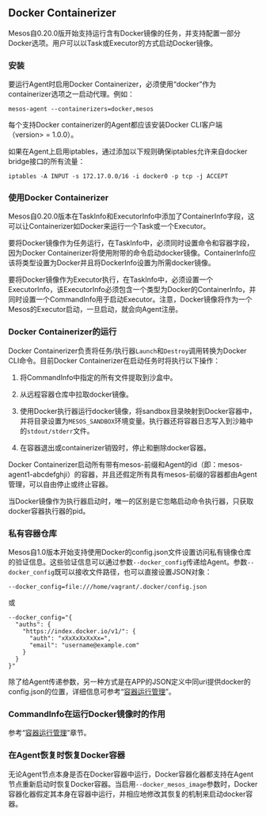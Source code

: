 ## Docker Containerizer

Mesos自0.20.0版开始支持运行含有Docker镜像的任务，并支持配置一部分Docker选项。用户可以以Task或Executor的方式启动Docker镜像。

### 安装

要运行Agent时启用Docker Containerizer，必须使用“docker”作为containerizer选项之一启动代理。例如：

```
mesos-agent --containerizers=docker,mesos
```

每个支持Docker containerizer的Agent都应该安装Docker CLI客户端（version&gt; = 1.0.0）。

如果在Agent上启用iptables，通过添加以下规则确保iptables允许来自docker bridge接口的所有流量：

```
iptables -A INPUT -s 172.17.0.0/16 -i docker0 -p tcp -j ACCEPT
```

### 使用Docker Containerizer

Mesos自0.20.0版本在TaskInfo和ExecutorInfo中添加了ContainerInfo字段，这可以让Containerizer如Docker来运行一个Task或一个Executor。

要将Docker镜像作为任务运行，在TaskInfo中，必须同时设置命令和容器字段，因为Docker Containerizer将使用附带的命令启动docker镜像。ContainerInfo应该将类型设置为Docker并且将DockerInfo设置为所需docker镜像。

要将Docker镜像作为Executor执行，在TaskInfo中，必须设置一个ExecutorInfo，该ExecutorInfo必须包含一个类型为Docker的ContainerInfo，并同时设置一个CommandInfo用于启动Executor。注意，Docker镜像将作为一个Mesos的Executor启动，一旦启动，就会向Agent注册。

### Docker Containerizer的运行

Docker Containerizer负责将任务/执行器`Launch`和`Destroy`调用转换为Docker CLI命令。目前Docker Containerizer在启动任务时将执行以下操作：

1. 将CommandInfo中指定的所有文件提取到沙盒中。

2. 从远程容器仓库中拉取docker镜像。

3. 使用Docker执行器运行docker镜像，将sandbox目录映射到Docker容器中，并将目录设置为`MESOS_SANDBOX`环境变量。执行器还将容器日志写入到沙箱中的`stdout/stderr`文件。

4. 在容器退出或containerizer销毁时，停止和删除docker容器。


Docker Containerizer启动所有带有mesos-前缀和Agent的id（即：mesos-agent1-abcdefghji）的容器，并且还假定所有具有mesos-前缀的容器都由Agent管理，可以自由停止或终止容器。

当Docker镜像作为执行器启动时，唯一的区别是它忽略启动命令执行器，只获取docker容器执行器的pid。

### 私有容器仓库

Mesos自1.0版本开始支持使用Docker的config.json文件设置访问私有镜像仓库的验证信息。这些验证信息可以通过参数`--docker_config`传递给Agent。参数`--docker_config`既可以接收文件路径，也可以直接设置JSON对象：

```
--docker_config=file:///home/vagrant/.docker/config.json
```

或

```
--docker_config="{ 
  "auths": { 
    "https://index.docker.io/v1/": { 
      "auth": "xXxXxXxXxXx=", 
      "email": "username@example.com" 
    } 
  } 
}"
```

除了给Agent传递参数，另一种方式是在APP的JSON定义中同uri提供docker的config.json的位置，详细信息可参考“[容器运行管理](/dcos-marathon-container.md)”。

### **CommandInfo在运行Docker镜像时的作用**

参考“[容器运行管理](/dcos-marathon-container.md)”章节。

### 在Agent恢复时恢复Docker容器

无论Agent节点本身是否在Docker容器中运行，Docker容器化器都支持在Agent节点重新启动时恢复Docker容器。当启用`--docker_mesos_image`参数时，Docker容器化器假定其本身在容器中运行，并相应地修改其恢复的机制来启动docker容器。


